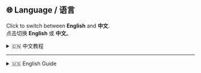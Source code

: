 

## 🌐 Language / 语言  
Click to switch between **English** and **中文**.  
点击切换 **English** 或 **中文**。

<details>
  <summary>🇨🇳 中文教程</summary>

### **使用教程**
1. 右键 `image.ps1`，选择 **PowerShell 运行**。  
2. 需要处理的图片放入 **"输入"** 文件夹。  
3. 处理好的图片会在 **"输出"** 文件夹中显示。  

📌 **项目来源支持**: [Real-ESRGAN](https://github.com/xinntao/Real-ESRGAN)  
🔗 **Windows PowerShell 命令支持**: [Bilibili](https://m.bilibili.com/opus/589256628117388258?&unique_k=2333)  

</details>

---

<details>
  <summary>🇺🇸 English Guide</summary>

### **User Guide**
1. Right-click `image.ps1` and run it using **PowerShell**.  
2. Place the images to be processed in the **"Input"** folder.  
3. The processed images will appear in the **"Output"** folder.  

📌 **Project Source**: [Real-ESRGAN](https://github.com/xinntao/Real-ESRGAN)  
🔗 **Windows PowerShell Command Support**: [Bilibili](https://m.bilibili.com/opus/589256628117388258?&unique_k=2333)  

</details>

